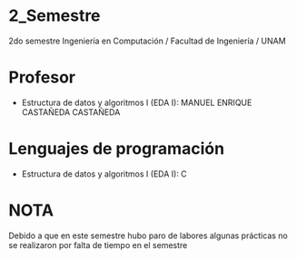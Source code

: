 # 2_Semestre
2do semestre Ingeniería en Computación / Facultad de Ingeniería / UNAM
# Profesor
- Estructura de datos y algoritmos I (EDA I): MANUEL ENRIQUE CASTAÑEDA CASTAÑEDA
# Lenguajes de programación
- Estructura de datos y algoritmos I (EDA I): C
# NOTA
Debido a que en este semestre hubo paro de labores algunas prácticas no se realizaron por falta de tiempo en el semestre
